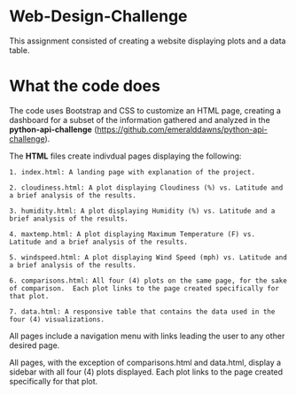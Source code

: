 # Web-Design-Challenge
This assignment consisted of creating a website displaying plots and a data table.

# What the code does
The code uses Bootstrap and CSS to customize an HTML page, creating a dashboard for a subset of the information gathered and analyzed in the **python-api-challenge** (https://github.com/emeralddawns/python-api-challenge).

The **HTML** files create indivdual pages displaying the following:
    
    1. index.html: A landing page with explanation of the project.

    2. cloudiness.html: A plot displaying Cloudiness (%) vs. Latitude and a brief analysis of the results.

    3. humidity.html: A plot displaying Humidity (%) vs. Latitude and a brief analysis of the results.

    4. maxtemp.html: A plot displaying Maximum Temperature (F) vs. Latitude and a brief analysis of the results.

    5. windspeed.html: A plot displaying Wind Speed (mph) vs. Latitude and a brief analysis of the results.

    6. comparisons.html: All four (4) plots on the same page, for the sake of comparison.  Each plot links to the page created specifically for that plot. 

    7. data.html: A responsive table that contains the data used in the four (4) visualizations.

All pages include a navigation menu with links leading the user to any other desired page.

All pages, with the exception of comparisons.html and data.html, display a sidebar with all four (4) plots displayed. Each plot links to the page created specifically for that plot.